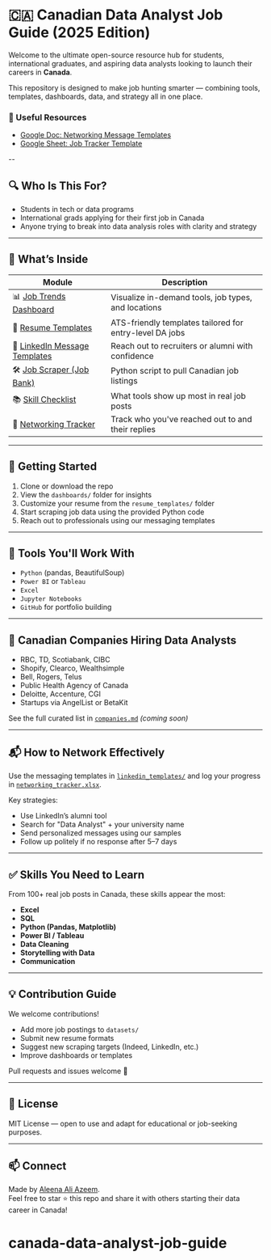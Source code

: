 # 🇨🇦 Canadian Data Analyst Job Guide (2025 Edition)

Welcome to the ultimate open-source resource hub for students, international graduates, and aspiring data analysts looking to launch their careers in **Canada**.

This repository is designed to make job hunting smarter — combining tools, templates, dashboards, data, and strategy all in one place.
### 📄 Useful Resources

- [Google Doc: Networking Message Templates](https://docs.google.com/document/d/1JkK5G-wDh3geztAlDaGOaC07x0feARvSL1CBv7y9liw/edit?usp=sharing)
- [Google Sheet: Job Tracker Template](https://docs.google.com/spreadsheets/d/1OKFzYiSkRMWoPmFXxBxGjVz5axYTwi-J0BYTLBZb6SY/edit?usp=sharing)

--

## 🔍 Who Is This For?

- Students in tech or data programs
- International grads applying for their first job in Canada
- Anyone trying to break into data analysis roles with clarity and strategy

---

## 🧩 What’s Inside

| Module | Description |
|--------|-------------|
| 📊 [Job Trends Dashboard](dashboards/) | Visualize in-demand tools, job types, and locations |
| 🧾 [Resume Templates](resume_templates/) | ATS-friendly templates tailored for entry-level DA jobs |
| 💬 [LinkedIn Message Templates](linkedin_templates/) | Reach out to recruiters or alumni with confidence |
| 🛠 [Job Scraper (Job Bank)](scraper/) | Python script to pull Canadian job listings |
| 📚 [Skill Checklist](README.md#✅-skills-you-need-to-learn) | What tools show up most in real job posts |
| 🔁 [Networking Tracker](networking_tracker.xlsx) | Track who you've reached out to and their replies |

---

## 📍 Getting Started

1. Clone or download the repo
2. View the `dashboards/` folder for insights
3. Customize your resume from the `resume_templates/` folder
4. Start scraping job data using the provided Python code
5. Reach out to professionals using our messaging templates

---

## 🔧 Tools You'll Work With

- `Python` (pandas, BeautifulSoup)
- `Power BI` or `Tableau`
- `Excel`
- `Jupyter Notebooks`
- `GitHub` for portfolio building

---

## 🔗 Canadian Companies Hiring Data Analysts

- RBC, TD, Scotiabank, CIBC
- Shopify, Clearco, Wealthsimple
- Bell, Rogers, Telus
- Public Health Agency of Canada
- Deloitte, Accenture, CGI
- Startups via AngelList or BetaKit

See the full curated list in [`companies.md`](companies.md) _(coming soon)_

---

## 📬 How to Network Effectively

Use the messaging templates in [`linkedin_templates/`](linkedin_templates/) and log your progress in [`networking_tracker.xlsx`](networking_tracker.xlsx).

Key strategies:
- Use LinkedIn’s alumni tool
- Search for "Data Analyst" + your university name
- Send personalized messages using our samples
- Follow up politely if no response after 5–7 days

---

## ✅ Skills You Need to Learn

From 100+ real job posts in Canada, these skills appear the most:

- **Excel**
- **SQL**
- **Python (Pandas, Matplotlib)**
- **Power BI / Tableau**
- **Data Cleaning**
- **Storytelling with Data**
- **Communication**

---

## 💡 Contribution Guide

We welcome contributions!
- Add more job postings to `datasets/`
- Submit new resume formats
- Suggest new scraping targets (Indeed, LinkedIn, etc.)
- Improve dashboards or templates

Pull requests and issues welcome 🎉

---

## 🔖 License

MIT License — open to use and adapt for educational or job-seeking purposes.

---

## 📫 Connect

Made by [Aleena Ali Azeem](https://linkedin.com/in/aleena-azeem).  
Feel free to star ⭐ this repo and share it with others starting their data career in Canada!
# canada-data-analyst-job-guide
